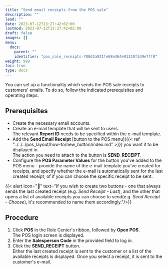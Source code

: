 ```yaml
---
title: "Send email receipts from the POS sale"
description: ""
lead: ""
date: 2023-07-12T13:27:42+02:00
lastmod: 2023-07-12T13:27:42+02:00
draft: false
images: []
menu:
  docs:
    parent: ""
    identifier: "pos_sale_receipts-780d3a921fe68e364e91310f3d9e7ff0"
weight: 999
toc: true
type: docs
---
```


You can set up a functionality which sends the POS sale receipts to customers' emails. To do so, follow the indicated prerequisites and operating steps:

## Prerequisites

- Create the necessary email accounts.
- Create an e-mail template that will be sent to users.    
  The relevant **Report ID** needs to be specified within the e-mail template.
- Add the **Send Email Receipt** [button to the POS menu]({{< ref "../../../pos_layout/how-to/new_button/index.md" >}}) you want it to be displayed in.       
  The action you need to attach to the button is **SEND_RECEIPT**.
- Configure the **POS Parameter Values** for the button you've added to the POS menu - provide the name of the e-mail template you've created for receipts, and specify whether the e-mail is automatically sent for the last created receipt, of if you can choose the specific receipt to be sent.

{{< alert icon="📝" text="If you wish to create two buttons - one that always sends the last created receipt (e.g. <i>Send Receipt - Last</i>), and the other that opens a list of available receipts you can choose to send(e.g. <i>Send Receipt - Choose</i>), it's recommended to name them accordingly."/>}}

## Procedure

1. Click **POS** in the Role Center's ribbon, followed by **Open POS**.     
   The POS login screen is displayed.
2. Enter the **Salesperson Code** in the provided field to log in.
3. Click the **SEND_RECEIPT** button.     
   Either the last created receipt is sent to the customer or a list of the available receipts is displayed. Once you select a receipt, it is sent to the customer's e-mail.
